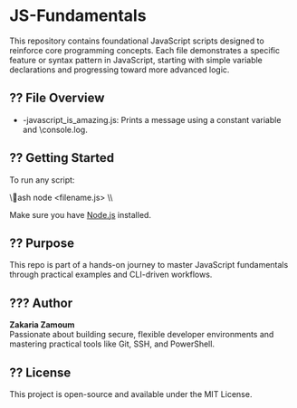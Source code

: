 # JS-Fundamentals

This repository contains foundational JavaScript scripts designed to reinforce core programming concepts. Each file demonstrates a specific feature or syntax pattern in JavaScript, starting with simple variable declarations and progressing toward more advanced logic.

## ?? File Overview

- \ -javascript_is_amazing.js\: Prints a message using a constant variable and \console.log\.

## ?? Getting Started

To run any script:

\\\ash
node <filename.js>
\\\

Make sure you have [Node.js](https://nodejs.org/) installed.

## ?? Purpose

This repo is part of a hands-on journey to master JavaScript fundamentals through practical examples and CLI-driven workflows.

## ??? Author

**Zakaria Zamoum**  
Passionate about building secure, flexible developer environments and mastering practical tools like Git, SSH, and PowerShell.

## ?? License

This project is open-source and available under the MIT License.

